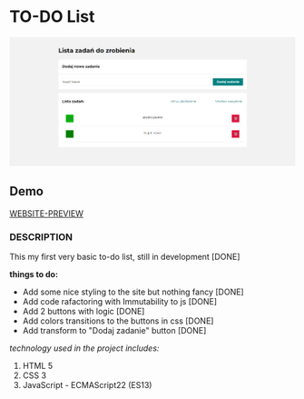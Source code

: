 # TO-DO List

![PAGE SCREENSHOT](/images/screen.png "TO-DO list")

## Demo

[WEBSITE-PREVIEW](https://tomecky1.github.io/TODO-LIST/)

### DESCRIPTION

This my first very basic to-do list, still in development [DONE]

**things to do:**

- Add some nice styling to the site but nothing fancy [DONE]
- Add code rafactoring with Immutability to js [DONE]
- Add 2 buttons with logic [DONE]
- Add colors transitions to the buttons in css [DONE]
- Add transform to "Dodaj zadanie" button [DONE]

_technology used in the project includes:_

1. HTML 5
2. CSS 3
3. JavaScript - ECMAScript22 (ES13)
